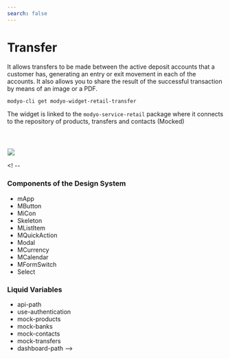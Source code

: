 ```yaml
---
search: false
---
```


# Transfer

It allows transfers to be made between the active deposit accounts that a customer has, generating an entry or exit movement in each of the accounts. It also allows you to share the result of the successful transaction by means of an image or a PDF.

```bash
modyo-cli get modyo-widget-retail-transfer
```

The widget is linked to the `modyo-service-retail` package where it connects to the repository of products, transfers and contacts (Mocked)

 <img src="/assets/img/dynamic/experiences/retail/transfer.jpg" style="border: 1px solid #EEE; margin-top: 40px"> 

<! --
### Components of the Design System

- mApp
- MButton
- MiCon
- Skeleton
- MListItem
- MQuickAction
- Modal
- MCurrency
- MCalendar
- MFormSwitch
- Select

### Liquid Variables

- api-path
- use-authentication
- mock-products
- mock-banks
- mock-contacts
- mock-transfers
- dashboard-path
-->